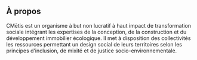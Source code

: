 ## À propos
CMētis est un organisme à but non lucratif à haut impact de transformation sociale intégrant les expertises de la conception, de la construction et du développement immobilier écologique. Il met à disposition des collectivités les ressources permettant un design social de leurs territoires selon les principes d’inclusion, de mixité et de justice socio-environnementale.
<!--

**Here are some ideas to get you started:**

🙋‍♀️ A short introduction - what is your organization all about?
🌈 Contribution guidelines - how can the community get involved?
👩‍💻 Useful resources - where can the community find your docs? Is there anything else the community should know?
🍿 Fun facts - what does your team eat for breakfast?
🧙 Remember, you can do mighty things with the power of [Markdown](https://docs.github.com/github/writing-on-github/getting-started-with-writing-and-formatting-on-github/basic-writing-and-formatting-syntax)
-->
